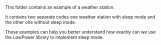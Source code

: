 This folder contains an example of a weather station.

It contains two separate codes one weather station with sleep mode and the other one without sleep mode.

These examples can help you better understand how exactly can we use the LowPower library to implement sleep mode.

